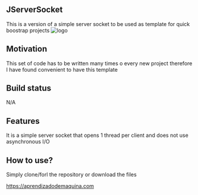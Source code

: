 ## JServerSocket
This is a version of a simple server socket to be used as template for quick boostrap projects
![logo](https://www.oracle.com/a/ocom/img/cb71-java-logo.png)

## Motivation
This set of code has to be written many times o every new project therefore I have found convenient to have this template

## Build status
N/A

## Features
It is a simple server socket that opens 1 thread per client and does not use asynchronous I/O 

## How to use?
Simply clone/forl the repository or download the files

https://aprendizadodemaquina.com
